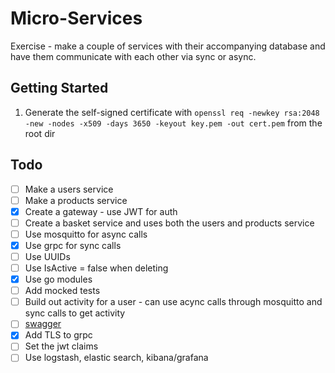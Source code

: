 # Micro-Services
Exercise - make a couple of services with their accompanying database and have them communicate with each other via sync or async.

## Getting Started
1. Generate the self-signed certificate with `openssl req -newkey rsa:2048 -new -nodes -x509 -days 3650 -keyout key.pem -out cert.pem` from the root dir

## Todo
- [ ] Make a users service
- [ ] Make a products service
- [x] Create a gateway - use JWT for auth
- [ ] Create a basket service and uses both the users and products service
- [ ] Use mosquitto for async calls
- [x] Use grpc for sync calls
- [ ] Use UUIDs
- [ ] Use IsActive = false when deleting
- [x] Use go modules
- [ ] Add mocked tests
- [ ] Build out activity for a user - can use acync calls through mosquitto and sync calls to get activity
- [ ] [swagger](https://github.com/go-swagger/go-swagger)
- [x] Add TLS to grpc
- [ ] Set the jwt claims
- [ ] Use logstash, elastic search, kibana/grafana
